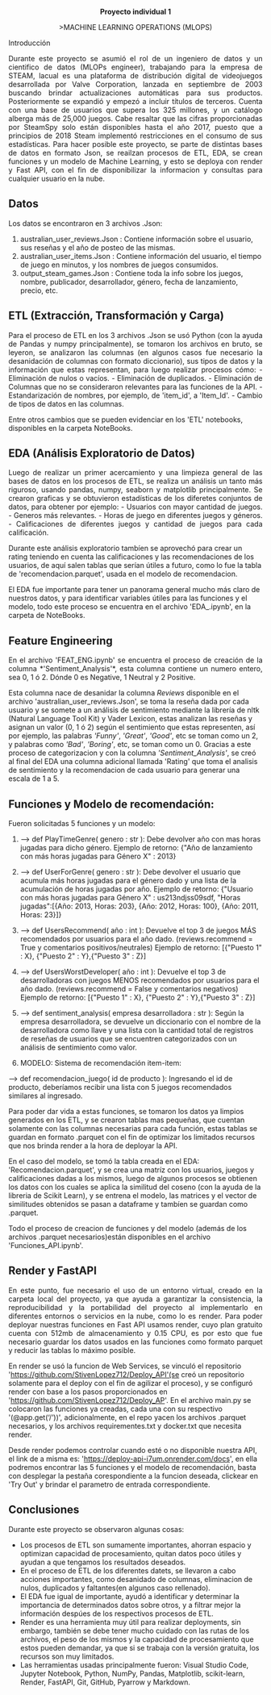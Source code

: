 **<p align="center">Proyecto individual 1</p>**
<p align="center">>MACHINE LEARNING OPERATIONS (MLOPS)</p

## Introducción
<p style="text-align: justify;">Durante este proyecto se asumió el rol de un ingeniero de datos y un cientifico de datos (MLOPs engineer), trabajando para la empresa de STEAM, lacual es una plataforma de distribución digital de videojuegos desarrollada por Valve Corporation, lanzada en septiembre de 2003 buscando brindar actualizaciones automáticas para sus productos. Posteriormente se expandió y empezó a incluir títulos de terceros. Cuenta con una base de usuarios que supera los 325 millones, y un catálogo alberga más de 25,000 juegos. Cabe resaltar que las cifras proporcionadas por SteamSpy solo están disponibles hasta el año 2017, puesto que a principios de 2018 Steam implementó restricciones en el consumo de sus estadísticas. 
Para hacer posible este proyecto, se parte de distintas bases de datos en formato Json, se reailzan procesos de ETL, EDA, se crean funciones y un modelo de Machine Learning, y esto se deploya con render y Fast API, con el fin de disponibilizar la informacion y consultas para cualquier usuario en la nube.</p>

## Datos
<p style="text-align: justify;">Los datos se encontraron en 3 archivos .Json:

1. australian_user_reviews.Json : Contiene información sobre el usuario, sus reseñas y el año de posteo de las mismas.
2. australian_user_items.Json : Contiene información del usuario, el tiempo de juego en minutos, y los nombres de juegos consumidos.
3. output_steam_games.Json : Contiene toda la info sobre los juegos, nombre, publicador, desarrollador, género, fecha de lanzamiento, precio, etc.</p>

## ETL (Extracción, Transformación y Carga)
<p style="text-align: justify;">Para el proceso de ETL en los 3 archivos .Json se usó Python (con la ayuda de Pandas y numpy principalmente), se tomaron los archivos en bruto, se leyeron, se analizaron las columnas (en algunos casos fue necesario la desanidación de columnas con formato diccionario), sus tipos de datos y la información que estas representan, para luego realizar procesos cómo:
- Eliminación de nulos o vacíos.
- Eliminación de duplicados.
- Eliminación de Columnas que no se consideraron relevantes para las funciones de la API.
- Estandarización de nombres, por ejemplo, de 'item_id', a 'Item_Id'.
- Cambio de tipos de datos en las columnas.

Entre otros cambios que se pueden evidenciar en los 'ETL' notebooks, disponibles en la carpeta NoteBooks.
</p>

## EDA (Análisis Exploratorio de Datos)
<p style="text-align: justify;">Luego de realizar un primer acercamiento y una limpieza general de las bases de datos en los procesos de ETL, se realiza un análisis un tanto más riguroso, usando pandas, numpy, seaborn y matplotlib principalmente. Se crearon graficas y se obtuvieron estadísticas de los diferetes conjuntos de datos, para obtener por ejemplo:
- Usuarios con mayor cantidad de juegos.
- Generos más relevantes.
- Horas de juego en diferentes juegos y géneros.
- Calificaciones de diferentes juegos y cantidad de juegos para cada calificación.

Durante este análisis exploratorio tambíen se aprovechó para crear un rating teniendo en cuenta las calificaciones y las recomendaciones de los usuarios, de aquí salen tablas que serían útiles a futuro, como lo fue la tabla de 'recomendacion.parquet', usada en el modelo de recomendacion.

El EDA fue importante para tener un panorama general mucho más claro de nuestros datos, y para identificar variables útiles para las funciones y el modelo, todo este proceso se encuentra en el archivo 'EDA_.ipynb', en la carpeta de NoteBooks.
</p>

## Feature Engineering
<p style="text-align: justify;">En el archivo 'FEAT_ENG.ipynb' se encuentra el proceso de creación de la columna *'Sentiment_Analysis'*, esta columna contiene un numero entero, sea 0, 1 ó 2. Dónde 0 es Negative, 1 Neutral y 2 Positive.

Esta columna nace de desanidar la columna *Reviews* disponible en el archivo 'australian_user_reviews.Json', se toma la reseña dada por cada usuario y se somete a un análisis de sentimiento mediante la librería de nltk (Natural Language Tool Kit) y Vader Lexicon, estas analizan las reseñas y asignan un valor (0, 1 ó 2) según el sentimiento que estas representen, así por ejemplo, las palabras *'Funny'*, *'Great'*, *'Good'*, etc se toman como un 2, y palabras como *'Bad'*, *'Boring'*, etc, se toman como un 0.
Gracias a este proceso de categorizacion y con la columna *'Sentiment_Analysis'*, se creó al final del EDA una columna adicional llamada 'Rating' que toma el analisis de sentimiento y la recomendacion de cada usuario para generar una escala de 1 a 5.
</p>

## Funciones y Modelo de recomendación:
<p style="text-align: justify;"> Fueron solicitadas 5 funciones y un modelo:

1. --> def PlayTimeGenre( genero : str ): Debe devolver año con mas horas jugadas para dicho género.
Ejemplo de retorno: {"Año de lanzamiento con más horas jugadas para Género X" : 2013}

2. --> def UserForGenre( genero : str ): Debe devolver el usuario que acumula más horas jugadas para el género dado y una lista de la acumulación de horas jugadas por año.
Ejemplo de retorno: {"Usuario con más horas jugadas para Género X" : us213ndjss09sdf, "Horas jugadas":[{Año: 2013, Horas: 203}, {Año: 2012, Horas: 100}, {Año: 2011, Horas: 23}]}

3. --> def UsersRecommend( año : int ): Devuelve el top 3 de juegos MÁS recomendados por usuarios para el año dado. (reviews.recommend = True y comentarios positivos/neutrales)
Ejemplo de retorno: [{"Puesto 1" : X}, {"Puesto 2" : Y},{"Puesto 3" : Z}]

4. --> def UsersWorstDeveloper( año : int ): Devuelve el top 3 de desarrolladoras con juegos MENOS recomendados por usuarios para el año dado. (reviews.recommend = False y comentarios negativos)
Ejemplo de retorno: [{"Puesto 1" : X}, {"Puesto 2" : Y},{"Puesto 3" : Z}]

5. --> def sentiment_analysis( empresa desarrolladora : str ): Según la empresa desarrolladora, se devuelve un diccionario con el nombre de la desarrolladora como llave y una lista con la cantidad total de registros de reseñas de usuarios que se encuentren categorizados con un análisis de sentimiento como valor.

6. MODELO: Sistema de recomendación item-item:

--> def recomendacion_juego( id de producto ): Ingresando el id de producto, deberíamos recibir una lista con 5 juegos recomendados similares al ingresado.

Para poder dar vida a estas funciones, se tomaron los datos ya limpios generados en los ETL, y se crearon tablas mas pequeñas, que cuentan solamente con las columnas necesarias para cada función, estas tablas se guardan en formato .parquet con el fin de optimizar los limitados recursos que nos brinda render a la hora de deployar la API.

En el caso del modelo, se tomó la tabla creada en el EDA: 'Recomendacion.parquet', y se crea una matríz con los usuarios, juegos y calificaciones dadas a los mismos, luego de algunos procesos se obtienen los datos con los cuales se aplica la similitud del coseno (con la ayuda de la libreria de Scikit Learn), y se entrena el modelo, las matrices y el vector de similitudes obtenidos se pasan a dataframe y tambíen se guardan como .parquet.

Todo el proceso de creacion de funciones y del modelo (además de los archivos .parquet necesarios)están disponibles en el archivo 'Funciones_API.ipynb'. </p>

## Render y FastAPI
<p style="text-align: justify;">
En este punto, fue necesario el uso de un entorno virtual, creado en la carpeta local del proyecto, ya que ayuda a garantizar la consistencia, la reproducibilidad y la portabilidad del proyecto al implementarlo en diferentes entornos o servicios en la nube, como lo es render.
Para poder deployar nuestras funciones en Fast API usamos render, cuyo plan gratuito cuenta con 512mb de almacenamiento y 0.15 CPU, es por esto que fue necesario guardar los datos usados en las funciones como formato parquet y reducir las tablas lo máximo posible.

En render se usó la funcion de Web Services, se vinculó el repositorio 'https://github.com/StivenLopez712/Deploy_API'(se creó un repositorio solamente para el deploy con el fin de agilizar el proceso), y se configuró render con base a los pasos proporcionados en 'https://github.com/StivenLopez712/Deploy_AP'.
En el archivo main.py se colocaron las funciones ya creadas, cada una con su respectivo '(@app.get(‘/’))', adicionalmente, en el repo yacen los archivos .parquet necesarios, y los archivos requirementes.txt y docker.txt que necesita render.

Desde render podemos controlar cuando esté o no disponible nuestra API, el link de a misma es: 'https://deploy-api-i7um.onrender.com/docs', en ella podremos encontrar las 5 funciones y el modelo de recomendación, basta con desplegar la pestaña corespondiente a la funcion deseada, clickear en 'Try Out' y brindar el parametro de entrada correspondiente.</p>

## Conclusiones

<p style="text-align: justify;">Durante este proyecto se observaron algunas cosas:

- Los procesos de ETL son sumamente importantes, ahorran espacio y optimizan capacidad de procesamiento, quitan datos poco útiles y ayudan a que tengamos los resultados deseados.
- En el proceso de ETL de los diferentes datets, se llevaron a cabo acciones importantes, como desanidado de columnas, eliminacion de nulos, duplicados y faltantes(en algunos caso rellenado).
- El EDA fue igual de importante, ayudó a identificar y determinar la importancia de determinados datos sobre otros, y a filtrar mejor la información despúes de los respectivos procesos de ETL.
- Render es una herramienta muy útil para realizar deployments, sin embargo, también se debe tener mucho cuidado con las rutas de los archivos, el peso de los mismos y la capacidad de procesamiento que estos pueden demandar, ya que si se trabaja con la versión gratuita, los recursos son muy limitados.
- Las herramientas usadas principalmente fueron:
   Visual Studio Code, Jupyter Notebook, Python, NumPy, Pandas, Matplotlib, scikit-learn, Render, FastAPI, Git, GitHub, Pyarrow y Markdown.
